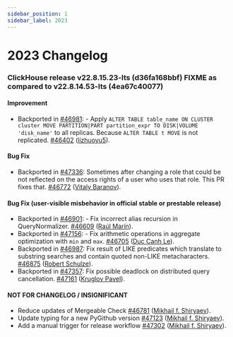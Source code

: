 ```yaml
---
sidebar_position: 1
sidebar_label: 2023
---
```


# 2023 Changelog

### ClickHouse release v22.8.15.23-lts (d36fa168bbf) FIXME as compared to v22.8.14.53-lts (4ea67c40077)

#### Improvement
* Backported in [#46981](https://github.com/ClickHouse/ClickHouse/issues/46981): - Apply `ALTER TABLE table_name ON CLUSTER cluster MOVE PARTITION|PART partition_expr TO DISK|VOLUME 'disk_name'` to all replicas. Because `ALTER TABLE t MOVE` is not replicated. [#46402](https://github.com/ClickHouse/ClickHouse/pull/46402) ([lizhuoyu5](https://github.com/lzydmxy)).

#### Bug Fix
* Backported in [#47336](https://github.com/ClickHouse/ClickHouse/issues/47336): Sometimes after changing a role that could be not reflected on the access rights of a user who uses that role. This PR fixes that. [#46772](https://github.com/ClickHouse/ClickHouse/pull/46772) ([Vitaly Baranov](https://github.com/vitlibar)).

#### Bug Fix (user-visible misbehavior in official stable or prestable release)

* Backported in [#46901](https://github.com/ClickHouse/ClickHouse/issues/46901): - Fix incorrect alias recursion in QueryNormalizer. [#46609](https://github.com/ClickHouse/ClickHouse/pull/46609) ([Raúl Marín](https://github.com/Algunenano)).
* Backported in [#47156](https://github.com/ClickHouse/ClickHouse/issues/47156): - Fix arithmetic operations in aggregate optimization with `min` and `max`. [#46705](https://github.com/ClickHouse/ClickHouse/pull/46705) ([Duc Canh Le](https://github.com/canhld94)).
* Backported in [#46987](https://github.com/ClickHouse/ClickHouse/issues/46987): Fix result of LIKE predicates which translate to substring searches and contain quoted non-LIKE metacharacters. [#46875](https://github.com/ClickHouse/ClickHouse/pull/46875) ([Robert Schulze](https://github.com/rschu1ze)).
* Backported in [#47357](https://github.com/ClickHouse/ClickHouse/issues/47357): Fix possible deadlock on distributed query cancellation. [#47161](https://github.com/ClickHouse/ClickHouse/pull/47161) ([Kruglov Pavel](https://github.com/Avogar)).

#### NOT FOR CHANGELOG / INSIGNIFICANT

* Reduce updates of Mergeable Check [#46781](https://github.com/ClickHouse/ClickHouse/pull/46781) ([Mikhail f. Shiryaev](https://github.com/Felixoid)).
* Update typing for a new PyGithub version [#47123](https://github.com/ClickHouse/ClickHouse/pull/47123) ([Mikhail f. Shiryaev](https://github.com/Felixoid)).
* Add a manual trigger for release workflow [#47302](https://github.com/ClickHouse/ClickHouse/pull/47302) ([Mikhail f. Shiryaev](https://github.com/Felixoid)).
